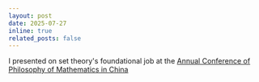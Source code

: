 ```yaml
---
layout: post
date: 2025-07-27
inline: true
related_posts: false
---
```

I presented on set theory's foundational job at the [Annual Conference of Philosophy of Mathematics in China](https://logic.fudan.edu.cn/event2025/acpomc)